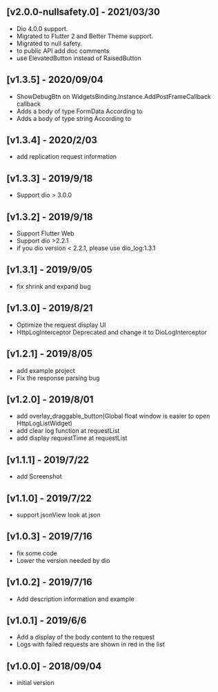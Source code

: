 ## [v2.0.0-nullsafety.0] - 2021/03/30
* Dio 4.0.0 support.
* Migrated to Flutter 2 and Better Theme support.
* Migrated to null safety.
* to public API add doc comments
* use ElevatedButton instead of RaisedButton
## [v1.3.5] - 2020/09/04
* ShowDebugBtn on WidgetsBinding.Instance.AddPostFrameCallback callback
* Adds a body of type FormData According to
* Adds a body of type string According to
## [v1.3.4] - 2020/2/03
* add replication request information
## [v1.3.3] - 2019/9/18
* Support dio > 3.0.0
## [v1.3.2] - 2019/9/18
* Support Flutter Web
* Support dio >2.2.1 
* if you dio version < 2.2.1, please use dio_log:1.3.1
## [v1.3.1] - 2019/9/05
* fix shrink and expand bug
## [v1.3.0] - 2019/8/21
* Optimize the request display UI
* HttpLogInterceptor Deprecated and change it to DioLogInterceptor
## [v1.2.1] - 2019/8/05
* add example project
* Fix the response parsing bug
## [v1.2.0] - 2019/8/01
* add overlay_draggable_button(Global float window is easier to open HttpLogListWidget)
* add clear log function at requestList
* add display requestTime at requestList
## [v1.1.1] - 2019/7/22
* add Screenshot
## [v1.1.0] - 2019/7/22
* support jsonView look at json
## [v1.0.3] - 2019/7/16
* fix some code
* Lower the version needed by dio
## [v1.0.2] - 2019/7/16
* Add description information and example
## [v1.0.1] - 2019/6/6
* Add a display of the body content to the request
* Logs with failed requests are shown in red in the list
## [v1.0.0] - 2018/09/04

* initial version
